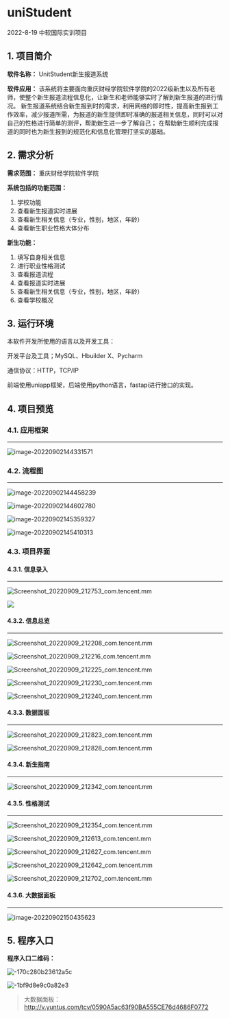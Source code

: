 # uniStudent
2022-8-19 中软国际实训项目 



## 1. 项目简介

**软件名称：**
UnitStudent新生报道系统

**软件应用：**
该系统将主要面向重庆财经学院软件学院的2022级新生以及所有老师，使整个新生报道流程信息化，让新生和老师能够实时了解到新生报道的进行情况。
新生报道系统结合新生报到时的需求，利用网络的即时性，提高新生报到工作效率，减少报道所需，为报道的新生提供即时准确的报道相关信息，同时可以对自己的性格进行简单的测评，帮助新生进一步了解自己；
在帮助新生顺利完成报道的同时也为新生报到的规范化和信息化管理打坚实的基础。





## 2. 需求分析

**需求范围：**
重庆财经学院软件学院

**系统包括的功能范围：**

1. 学校功能
2. 查看新生报道实时进展
3. 查看新生相关信息（专业，性别，地区，年龄）
4. 查看新生职业性格大体分布

**新生功能：**

1.  填写自身相关信息
2.  进行职业性格测试
3.  查看报道流程
4.  查看报道实时进展
5.  查看新生相关信息（专业，性别，地区，年龄）
6.  查看学校概况





## 3. 运行环境

本软件开发所使用的语言以及开发工具：

开发平台及工具；MySQL、Hbuilder X、Pycharm

通信协议：HTTP，TCP/IP

前端使用uniapp框架，后端使用python语言，fastapi进行接口的实现。



## 4. 项目预览

### 4.1. 应用框架

---

![image-20220902144331571](https://xc-figure.oss-cn-hangzhou.aliyuncs.com/img/202209021443731.png)



### 4.2. 流程图

---

![image-20220902144458239](https://xc-figure.oss-cn-hangzhou.aliyuncs.com/img/202209021444357.png)

![image-20220902144602780](https://xc-figure.oss-cn-hangzhou.aliyuncs.com/img/202209021446848.png)

![image-20220902145359327](https://xc-figure.oss-cn-hangzhou.aliyuncs.com/img/202209021453406.png)

![image-20220902145410313](https://xc-figure.oss-cn-hangzhou.aliyuncs.com/img/202209021454389.png)



### 4.3. 项目界面

#### 4.3.1. 信息录入

---

![Screenshot_20220909_212753_com.tencent.mm](https://xc-figure.oss-cn-hangzhou.aliyuncs.com/img/202209100813507.jpg)

![](https://xc-figure.oss-cn-hangzhou.aliyuncs.com/img/202209100822778.jpg)

#### 4.3.2. 信息总览

---

![Screenshot_20220909_212208_com.tencent.mm](https://xc-figure.oss-cn-hangzhou.aliyuncs.com/img/202209100812240.jpg)

![Screenshot_20220909_212216_com.tencent.mm](https://xc-figure.oss-cn-hangzhou.aliyuncs.com/img/202209100812765.jpg)

![Screenshot_20220909_212225_com.tencent.mm](https://xc-figure.oss-cn-hangzhou.aliyuncs.com/img/202209100812753.jpg)



![Screenshot_20220909_212230_com.tencent.mm](https://xc-figure.oss-cn-hangzhou.aliyuncs.com/img/202209100813592.jpg)

![Screenshot_20220909_212240_com.tencent.mm](https://xc-figure.oss-cn-hangzhou.aliyuncs.com/img/202209100813636.jpg)

#### 4.3.3. 数据面板

---

![Screenshot_20220909_212823_com.tencent.mm](https://xc-figure.oss-cn-hangzhou.aliyuncs.com/img/202209100814029.jpg)

![Screenshot_20220909_212828_com.tencent.mm](https://xc-figure.oss-cn-hangzhou.aliyuncs.com/img/202209100814845.jpg)

#### 4.3.4. 新生指南

---

![Screenshot_20220909_212342_com.tencent.mm](https://xc-figure.oss-cn-hangzhou.aliyuncs.com/img/202209100813181.jpg)

#### 4.3.5. 性格测试

---

![Screenshot_20220909_212354_com.tencent.mm](https://xc-figure.oss-cn-hangzhou.aliyuncs.com/img/202209100814203.jpg)

![Screenshot_20220909_212613_com.tencent.mm](https://xc-figure.oss-cn-hangzhou.aliyuncs.com/img/202209100814152.jpg)

![Screenshot_20220909_212627_com.tencent.mm](https://xc-figure.oss-cn-hangzhou.aliyuncs.com/img/202209100814481.jpg)

![Screenshot_20220909_212642_com.tencent.mm](https://xc-figure.oss-cn-hangzhou.aliyuncs.com/img/202209100814850.jpg)

![Screenshot_20220909_212702_com.tencent.mm](https://xc-figure.oss-cn-hangzhou.aliyuncs.com/img/202209100814057.jpg)

#### 4.3.6. 大数据面板

---


![image-20220902150435623](https://xc-figure.oss-cn-hangzhou.aliyuncs.com/img/202209021514993.jpg)



## 5. 程序入口

**程序入口二维码：**

![-170c280b23612a5c](https://xc-figure.oss-cn-hangzhou.aliyuncs.com/img/202209102321648.jpg)



![-1bf9d8e9c0a82e3](https://xc-figure.oss-cn-hangzhou.aliyuncs.com/img/202209102321486.jpg)

> 大数据面板：http://v.yuntus.com/tcv/0590A5ac63f90BA555CE76d4686F0772



